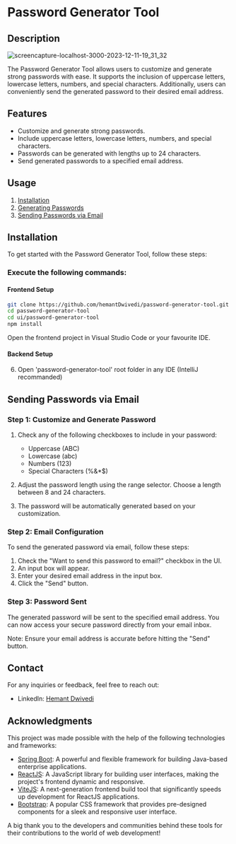# Password Generator Tool

## Description
![screencapture-localhost-3000-2023-12-11-19_31_32](https://github.com/hemantDwivedi/password-generator-tool/assets/96649329/1e667349-e622-4405-b9cc-1fc55334c6a1)


The Password Generator Tool allows users to customize and generate strong passwords with ease. It supports the inclusion of uppercase letters, lowercase letters, numbers, and special characters. Additionally, users can conveniently send the generated password to their desired email address.

## Features
- Customize and generate strong passwords.
- Include uppercase letters, lowercase letters, numbers, and special characters.
- Passwords can be generated with lengths up to 24 characters.
- Send generated passwords to a specified email address.

## Usage
1. [Installation](#installation)
2. [Generating Passwords](#generating-passwords)
3. [Sending Passwords via Email](#sending-passwords-via-email)

## Installation

To get started with the Password Generator Tool, follow these steps:

### Execute the following commands:
#### Frontend Setup
```bash
git clone https://github.com/hemantDwivedi/password-generator-tool.git
cd password-generator-tool
cd ui/password-generator-tool
npm install
```
Open the frontend project in Visual Studio Code or your favourite IDE.

#### Backend Setup
6. Open 'password-generator-tool' root folder in any IDE (IntelliJ recommanded)

## Sending Passwords via Email

### Step 1: Customize and Generate Password

1. Check any of the following checkboxes to include in your password:
   - Uppercase (ABC)
   - Lowercase (abc)
   - Numbers (123)
   - Special Characters (%&*$)

2. Adjust the password length using the range selector. Choose a length between 8 and 24 characters.

3. The password will be automatically generated based on your customization.

### Step 2: Email Configuration

To send the generated password via email, follow these steps:

1. Check the "Want to send this password to email?" checkbox in the UI.
2. An input box will appear.
3. Enter your desired email address in the input box.
4. Click the "Send" button.

### Step 3: Password Sent

The generated password will be sent to the specified email address. You can now access your secure password directly from your email inbox.

Note: Ensure your email address is accurate before hitting the "Send" button.

## Contact

For any inquiries or feedback, feel free to reach out:

- LinkedIn: [Hemant Dwivedi](https://www.linkedin.com/in/hemant-dwivedi-developer/)

## Acknowledgments

This project was made possible with the help of the following technologies and frameworks:

- [Spring Boot](https://spring.io/projects/spring-boot): A powerful and flexible framework for building Java-based enterprise applications.
- [ReactJS](https://reactjs.org/): A JavaScript library for building user interfaces, making the project's frontend dynamic and responsive.
- [ViteJS](https://vitejs.dev/): A next-generation frontend build tool that significantly speeds up development for ReactJS applications.
- [Bootstrap](https://getbootstrap.com/): A popular CSS framework that provides pre-designed components for a sleek and responsive user interface.

A big thank you to the developers and communities behind these tools for their contributions to the world of web development!

